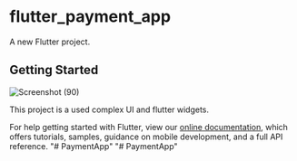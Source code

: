 # flutter_payment_app

A new Flutter project.

## Getting Started
![Screenshot (90)](https://user-images.githubusercontent.com/89289757/204597496-07d12844-5d6e-4c0c-a8db-6c85d48210cd.png)

This project is a used complex UI and flutter widgets.


For help getting started with Flutter, view our
[online documentation](https://flutter.dev/docs), which offers tutorials,
samples, guidance on mobile development, and a full API reference.
"# PaymentApp" 
"# PaymentApp" 
